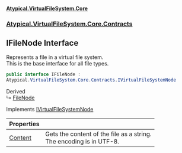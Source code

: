 #### [Atypical.VirtualFileSystem.Core](VirtualFileSystem.md 'VirtualFileSystem')
### [Atypical.VirtualFileSystem.Core.Contracts](VirtualFileSystem.md#Atypical.VirtualFileSystem.Core.Contracts 'Atypical.VirtualFileSystem.Core.Contracts')

## IFileNode Interface

Represents a file in a virtual file system.  
This is the base interface for all file types.

```csharp
public interface IFileNode :
Atypical.VirtualFileSystem.Core.Contracts.IVirtualFileSystemNode
```

Derived  
&#8627; [FileNode](FileNode.md 'Atypical.VirtualFileSystem.Core.Models.FileNode')

Implements [IVirtualFileSystemNode](IVirtualFileSystemNode.md 'Atypical.VirtualFileSystem.Core.Contracts.IVirtualFileSystemNode')

| Properties | |
| :--- | :--- |
| [Content](IFileNode.Content.md 'Atypical.VirtualFileSystem.Core.Contracts.IFileNode.Content') | Gets the content of the file as a string.<br/>The encoding is in UTF-8. |
